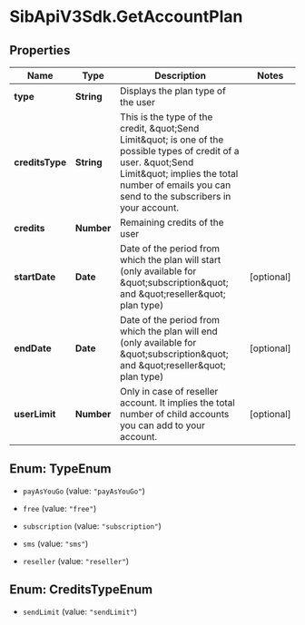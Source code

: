 # SibApiV3Sdk.GetAccountPlan

## Properties
Name | Type | Description | Notes
------------ | ------------- | ------------- | -------------
**type** | **String** | Displays the plan type of the user | 
**creditsType** | **String** | This is the type of the credit, \&quot;Send Limit\&quot; is one of the possible types of credit of a user. \&quot;Send Limit\&quot; implies the total number of emails you can send to the subscribers in your account. | 
**credits** | **Number** | Remaining credits of the user | 
**startDate** | **Date** | Date of the period from which the plan will start (only available for \&quot;subscription\&quot; and \&quot;reseller\&quot; plan type) | [optional] 
**endDate** | **Date** | Date of the period from which the plan will end (only available for \&quot;subscription\&quot; and \&quot;reseller\&quot; plan type) | [optional] 
**userLimit** | **Number** | Only in case of reseller account. It implies the total number of child accounts you can add to your account. | [optional] 


<a name="TypeEnum"></a>
## Enum: TypeEnum


* `payAsYouGo` (value: `"payAsYouGo"`)

* `free` (value: `"free"`)

* `subscription` (value: `"subscription"`)

* `sms` (value: `"sms"`)

* `reseller` (value: `"reseller"`)




<a name="CreditsTypeEnum"></a>
## Enum: CreditsTypeEnum


* `sendLimit` (value: `"sendLimit"`)




